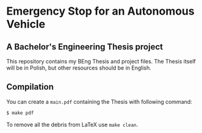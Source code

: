 # Emergency Stop for an Autonomous Vehicle
## A Bachelor's Engineering Thesis project

This repository contains my BEng Thesis and project files.
The Thesis itself will be in Polish, but other resources should be
in English.

## Compilation

You can create a `main.pdf` containing the Thesis with following command:

```bash
$ make pdf
```

To remove all the debris from LaTeX use `make clean`.

